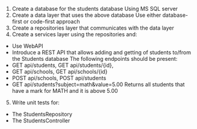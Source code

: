 1. Create a database for the students database
Using MS SQL server 
2. Create a data layer that uses the above database
Use either database-first or code-first approach
3. Create a repositories layer that communicates with the data layer
4. Create a services layer using the repositories and:
- Use WebAPI
- Introduce a REST API that allows adding and getting of students to/from the Students database
The following endpoints should be present:
- GET api/students, GET api/students/{id},
- GET api/schools, GET api/schools/{id} 
- POST api/schools, POST api/students
- GET api/students?subject=math&value=5.00
Returns all students that have a mark for MATH and it is above 5.00
5. Write unit tests for:
- The StudentsRepository
- The StudentsController
